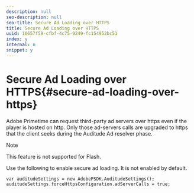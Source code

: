 ```yaml
---
description: null
seo-description: null
seo-title: Secure Ad Loading over HTTPS
title: Secure Ad Loading over HTTPS
uuid: 10657f59-cfbf-4c75-9249-fc154952bc51
index: y
internal: n
snippet: y
---
```


# Secure Ad Loading over HTTPS{#secure-ad-loading-over-https}

Adobe Primetime can request third-party ad servers over https even if the player is hosted on http. Only those ad-servers calls are upgraded to https that the client seeks during the Auditude Ad resolver phase.

>[!NOTE]
>
>This feature is not supported for Flash.

Use the following to enable secure ad loading. It is not enabled by default. 

```
var auditudeSettings = new AdobePSDK.AuditudeSettings(); 
auditudeSettings.forceHttpsConfiguration.adServerCalls = true;
```

